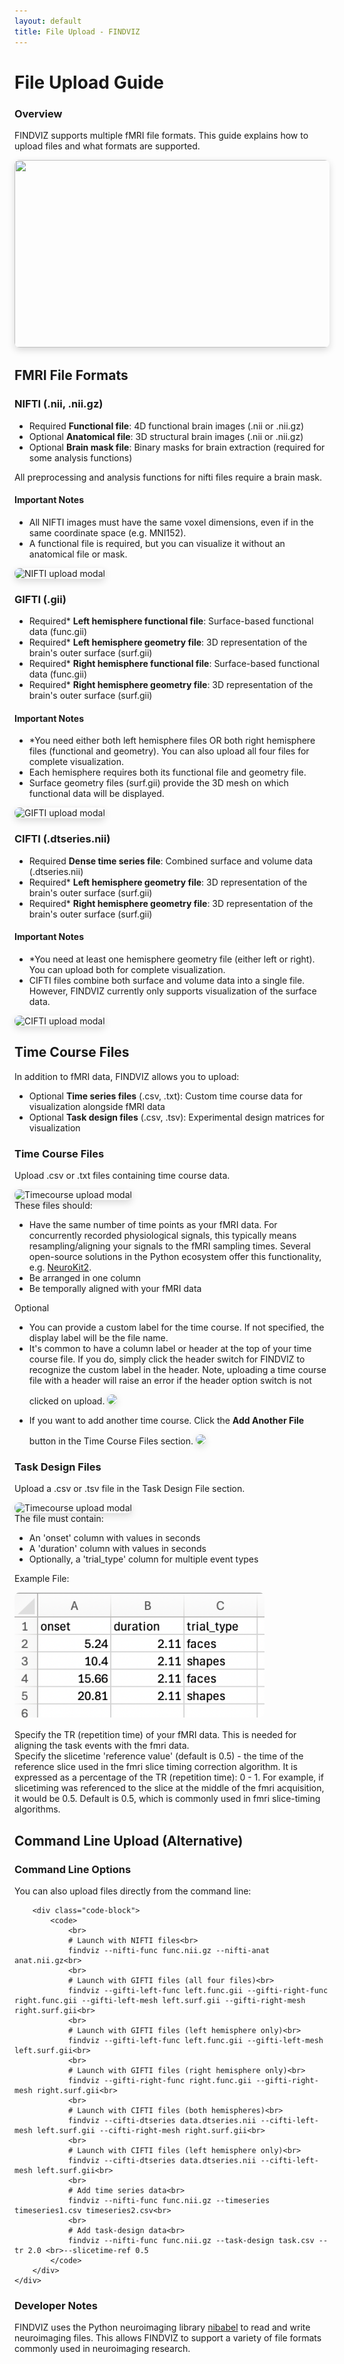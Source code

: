 ```yaml
---
layout: default
title: File Upload - FINDVIZ
---
```


# File Upload Guide

<div class="card">
    <div class="card-header">
        <h3>Overview</h3>
    </div>
    <div class="card-content">
        <p>FINDVIZ supports multiple fMRI file formats. This guide explains how to upload files and what formats are supported.</p>
        <img src='https://raw.githubusercontent.com/tsb46/fmri-findviz-misc/main/gifs/upload.gif' width=600 height=300 style="border-radius: 8px; box-shadow: 0 4px 12px rgba(0,0,0,0.15);">
    </div>
</div>

## FMRI File Formats

<div class="card">
    <div class="card-header">
        <h3>NIFTI (.nii, .nii.gz)</h3>
    </div>
    <div class='card-content'>
        <ul>
            <li class="file-item">
                <span class="file-badge required-badge">Required</span>
                <span class="file-item-content"><strong>Functional file</strong>: 4D functional brain images (.nii or .nii.gz)</span>
            </li>
            <li class="file-item">
                <span class="file-badge optional-badge">Optional</span>
                <span class="file-item-content"><strong>Anatomical file</strong>: 3D structural brain images (.nii or .nii.gz)</span>
            </li>
            <li class="file-item">
                <span class="file-badge optional-badge">Optional</span>
                <span class="file-item-content"><strong>Brain mask file</strong>: Binary masks for brain extraction (required for some analysis functions)</span>
            </li>
        </ul>
        <div class='alert alert-warning'>
            <span>All preprocessing and analysis functions for nifti files require a brain mask.</span>
        </div>
        <div class="alert alert-info">
            <h4>Important Notes</h4>
            <ul>
                <li>All NIFTI images must have the same voxel dimensions, even if in the same coordinate space (e.g. MNI152).</li>
                <li>A functional file is required, but you can visualize it without an anatomical file or mask.</li>
            </ul>
        </div>
        <img src='https://raw.githubusercontent.com/tsb46/fmri-findviz-misc/main/pics/upload_modal_nifti.png' alt="NIFTI upload modal" style="border-radius: 8px; box-shadow: 0 4px 12px rgba(0,0,0,0.15);">
    </div>
</div>

<div class="card">
    <div class="card-header">
        <h3>GIFTI (.gii)</h3>
    </div>
    <div class='card-content'>
        <ul>
            <li class="file-item">
                <span class="file-badge required-badge">Required<span class="conditional-indicator">*</span></span>
                <span class="file-item-content"><strong>Left hemisphere functional file</strong>: Surface-based functional data (func.gii)</span>
            </li>
            <li class="file-item">
                <span class="file-badge required-badge">Required<span class="conditional-indicator">*</span></span>
                <span class="file-item-content"><strong>Left hemisphere geometry file</strong>: 3D representation of the brain's outer surface (surf.gii)</span>
            </li>
            <li class="file-item">
                <span class="file-badge required-badge">Required<span class="conditional-indicator">*</span></span>
                <span class="file-item-content"><strong>Right hemisphere functional file</strong>: Surface-based functional data (func.gii)</span>
            </li>
            <li class="file-item">
                <span class="file-badge required-badge">Required<span class="conditional-indicator">*</span></span>
                <span class="file-item-content"><strong>Right hemisphere geometry file</strong>: 3D representation of the brain's outer surface (surf.gii)</span>
            </li>
        </ul>
        <div class="alert alert-info">
            <h4>Important Notes</h4>
            <ul>
                <li>
                    <span class="conditional-indicator">*</span>You need either both left hemisphere files OR both right hemisphere files (functional and geometry). You can also upload all four files for complete visualization.
                </li>
                <li>Each hemisphere requires both its functional file and geometry file.</li>
                <li>Surface geometry files (surf.gii) provide the 3D mesh on which functional data will be displayed.</li>
            </ul>
        </div>
        <img src='https://raw.githubusercontent.com/tsb46/fmri-findviz-misc/main/pics/upload_modal_gifti.png' alt="GIFTI upload modal" style="border-radius: 8px; box-shadow: 0 4px 12px rgba(0,0,0,0.15);">
    </div>
</div>

<div class="card">
    <div class="card-header">
        <h3>CIFTI (.dtseries.nii)</h3>
    </div>
    <div class='card-content'>
        <ul>
            <li class="file-item">
                <span class="file-badge required-badge">Required</span>
                <span class="file-item-content"><strong>Dense time series file</strong>: Combined surface and volume data (.dtseries.nii)</span>
            </li>
            <li class="file-item">
                <span class="file-badge required-badge">Required<span class="conditional-indicator">*</span></span>
                <span class="file-item-content"><strong>Left hemisphere geometry file</strong>: 3D representation of the brain's outer surface (surf.gii)</span>
            </li>
            <li class="file-item">
                <span class="file-badge required-badge">Required<span class="conditional-indicator">*</span></span>
                <span class="file-item-content"><strong>Right hemisphere geometry file</strong>: 3D representation of the brain's outer surface (surf.gii)</span>
            </li>
        </ul>
        <div class="alert alert-info">
            <h4>Important Notes</h4>
            <ul>
                <li>
                    <span class="conditional-indicator">*</span>You need at least one hemisphere geometry file (either left or right). You can upload both for complete visualization.</li>
                <li>CIFTI files combine both surface and volume data into a single file. However, FINDVIZ currently only supports visualization of the surface data.</li>
            </ul>
        </div>
        <img src='https://raw.githubusercontent.com/tsb46/fmri-findviz-misc/main/pics/upload_modal_cifti.png' alt="CIFTI upload modal" style="border-radius: 8px; box-shadow: 0 4px 12px rgba(0,0,0,0.15);">
    </div>
</div>

## Time Course Files

<div class="card">
    <div class="card-content">
        <p>In addition to fMRI data, FINDVIZ allows you to upload:</p>
        <ul>
            <li class="file-item">
                <span class="file-badge optional-badge">Optional</span>
                <span class="file-item-content"><strong>Time series files</strong> (.csv, .txt): Custom time course data for visualization alongside fMRI data</span>
            </li>
            <li class="file-item">
                <span class="file-badge optional-badge">Optional</span>
                <span class="file-item-content"><strong>Task design files</strong> (.csv, .tsv): Experimental design matrices for visualization</span>
            </li>
        </ul>
  </div>
</div>

<div class="card">
    <div class="card-header">
        <h3>Time Course Files</h3>
    </div>
    <div class="card-content">
        <div class="steps-container">
            <div class="step">
                <span>Upload .csv or .txt files containing time course data.</span>
                <img src='https://raw.githubusercontent.com/tsb46/fmri-findviz-misc/main/pics/upload_modal_ts.png' alt="Timecourse upload modal" style="border-radius: 8px; box-shadow: 0 4px 12px rgba(0,0,0,0.15); margin-top: 1em;">
            </div>
            <div class="step">
                These files should:
                <ul>
                    <li>
                        Have the same number of time points as your fMRI data. For concurrently recorded physiological signals, this typically means resampling/aligning your signals to the fMRI sampling times. Several open-source solutions in the Python ecosystem offer this functionality, e.g. <a href="https://neuropsychology.github.io/NeuroKit/">NeuroKit2</a>.
                    </li>
                    <li>Be arranged in one column</li>
                    <li>Be temporally aligned with your fMRI data</li>
                </ul>
            </div>
            <div class="step">
                <span class="file-badge optional-badge">Optional</span>
                <ul>
                    <li>You can provide a custom label for the time course. If not specified, the display label will be the file name.</li>
                    <li>
                        <span>It's common to have a column label or header at the top of your time course file. If you do, simply click the header switch for FINDVIZ to recognize the custom label in the header. Note, uploading a time course file with a header will raise an error if the header option switch is not clicked on upload.</span>
                        <img src='https://raw.githubusercontent.com/tsb46/fmri-findviz-misc/main/gifs/ts_header.gif' style="border-radius: 8px; box-shadow: 0 4px 12px rgba(0,0,0,0.15); margin-top: 1em;">
                    </li>
                </ul>
            </div>
            <div class="step">
                <ul>
                    <li>
                        <span>If you want to add another time course. Click the <strong>Add Another File</strong> button in the Time Course Files section.</span>
                        <img src='https://raw.githubusercontent.com/tsb46/fmri-findviz-misc/main/gifs/ts_add_file.gif' style="border-radius: 8px; box-shadow: 0 4px 12px rgba(0,0,0,0.15); margin-top: 1em;">
                    </li>
                </ul>
            </div>
        </div>
    </div>
</div>

<div class="card">
  <div class="card-header">
    <h3>Task Design Files</h3>
  </div>
  <div class="card-content">
    <div class="steps-container">
      <div class="step">
        <span>Upload a .csv or .tsv file in the Task Design File section.</span>
        <img src='https://raw.githubusercontent.com/tsb46/fmri-findviz-misc/main/pics/upload_modal_task.png' alt="Timecourse upload modal" style="border-radius: 8px; box-shadow: 0 4px 12px rgba(0,0,0,0.15); margin-top: 1em;">
    </div>
      <div class="step">
        The file must contain:
        <ul>
          <li>An 'onset' column with values in seconds</li>
          <li>A 'duration' column with values in seconds</li>
          <li>Optionally, a 'trial_type' column for multiple event types</li>
        </ul>
        <p>Example File:</p>
        <img src="https://raw.githubusercontent.com/tsb46/fmri-findviz/main/findviz/static/images/task_design_file.png" width="400" height="200" alt="findviz-logo" style="border-radius: 8px; margin-bottom: 1rem;">
      </div>
      <div class="step">Specify the TR (repetition time) of your fMRI data. This is needed for aligning the task events with the fmri data.</div>
      <div class="step">Specify the slicetime 'reference value' (default is 0.5) - the time of the reference slice used in the fmri slice timing correction algorithm. It is expressed as a percentage of the TR (repetition time): 0 - 1. For example, if slicetiming was referenced to the slice at the middle of the fmri acquisition, it would be 0.5. Default is 0.5, which is commonly used in fmri slice-timing algorithms.</div>
    </div>
  </div>
</div>

## Command Line Upload (Alternative)

<div class="card">
    <div class="card-header">
        <h3>Command Line Options</h3>
    </div>
    <div class="card-content">
        <p>You can also upload files directly from the command line:</p>

        <div class="code-block">
            <code>
                <br>
                # Launch with NIFTI files<br>
                findviz --nifti-func func.nii.gz --nifti-anat anat.nii.gz<br>
                <br>
                # Launch with GIFTI files (all four files)<br>
                findviz --gifti-left-func left.func.gii --gifti-right-func right.func.gii --gifti-left-mesh left.surf.gii --gifti-right-mesh right.surf.gii<br>
                <br>
                # Launch with GIFTI files (left hemisphere only)<br>
                findviz --gifti-left-func left.func.gii --gifti-left-mesh left.surf.gii<br>
                <br>
                # Launch with GIFTI files (right hemisphere only)<br>
                findviz --gifti-right-func right.func.gii --gifti-right-mesh right.surf.gii<br>
                <br>
                # Launch with CIFTI files (both hemispheres)<br>
                findviz --cifti-dtseries data.dtseries.nii --cifti-left-mesh left.surf.gii --cifti-right-mesh right.surf.gii<br>
                <br>
                # Launch with CIFTI files (left hemisphere only)<br>
                findviz --cifti-dtseries data.dtseries.nii --cifti-left-mesh left.surf.gii<br>
                <br>
                # Add time series data<br>
                findviz --nifti-func func.nii.gz --timeseries timeseries1.csv timeseries2.csv<br>
                <br>
                # Add task-design data<br>
                findviz --nifti-func func.nii.gz --task-design task.csv --tr 2.0 <br>--slicetime-ref 0.5
            </code>
        </div>
    </div>
</div>

<div class="card">
  <div class="card-header">
    <h3>Developer Notes</h3>
  </div>
  <div class="card-content">
    <p>FINDVIZ uses the Python neuroimaging library <a href="https://nipy.org/nibabel/">nibabel</a> to read and write neuroimaging files. This allows FINDVIZ to support a variety of file formats commonly used in neuroimaging research.</p>
  </div>
</div>